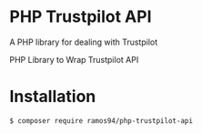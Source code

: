PHP Trustpilot API
=================

A PHP library for dealing with Trustpilot

PHP Library to Wrap Trustpilot API

# Installation

```
$ composer require ramos94/php-trustpilot-api
```
